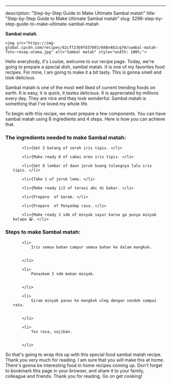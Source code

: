 ---
description: "Step-by-Step Guide to Make Ultimate Sambal matah"
title: "Step-by-Step Guide to Make Ultimate Sambal matah"
slug: 3296-step-by-step-guide-to-make-ultimate-sambal-matah

<p>
	<strong>Sambal matah</strong>. 
	
</p>
<p>
	
	<img src="https://img-global.cpcdn.com/recipes/62cf72369fd37893/680x482cq70/sambal-matah-foto-resep-utama.jpg" alt="Sambal matah" style="width: 100%;">
	
	
</p>
<p>
	Hello everybody, it's Louise, welcome to our recipe page. Today, we're going to prepare a special dish, sambal matah. It is one of my favorites food recipes. For mine, I am going to make it a bit tasty. This is gonna smell and look delicious.
</p>
	
<p>
	
</p>
<p>
	Sambal matah is one of the most well liked of current trending foods on earth. It is easy, it is quick, it tastes delicious. It is appreciated by millions every day. They are nice and they look wonderful. Sambal matah is something that I've loved my whole life.
</p>

<p>
To begin with this recipe, we must prepare a few components. You can have sambal matah using 8 ingredients and 4 steps. Here is how you can achieve that.
</p>

<h3>The ingredients needed to make Sambal matah:</h3>

<ol>
	
		<li>{Get 3 batang of sereh iris tipis. </li>
	
		<li>{Make ready 8 of cabai oren iris tipis. </li>
	
		<li>{Get 8 lembar of daun jeruk buang tulangnya lalu iris tipis. </li>
	
		<li>{Take 1 of jeruk lemo. </li>
	
		<li>{Make ready 1/2 of terasi abc di bakar. </li>
	
		<li>{Prepare  of Garam. </li>
	
		<li>{Prepare  of Penyedap rasa. </li>
	
		<li>{Make ready 3 sdm of minyak sayur karna ga punya minyak kelapa 😁. </li>
	
</ol>
<p>
	
</p>

<h3>Steps to make Sambal matah:</h3>

<ol>
	
		<li>
			Iris semua bahan campur semua bahan ke dalam mangkok.
			
			
		</li>
	
		<li>
			Panaskam 3 sdm makan minyak.
			
			
		</li>
	
		<li>
			Siram minyak panas ke mangkok uleg dengan sendok sampai rata.
			
			
		</li>
	
		<li>
			Tes rasa, sajikan.
			
			
		</li>
	
</ol>

<p>
	
</p>

<p>
	So that's going to wrap this up with this special food sambal matah recipe. Thank you very much for reading. I am sure that you will make this at home. There's gonna be interesting food in home recipes coming up. Don't forget to bookmark this page in your browser, and share it to your family, colleague and friends. Thank you for reading. Go on get cooking!
</p>
